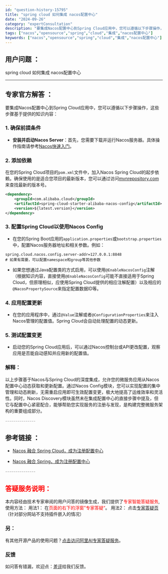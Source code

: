 ```yaml
---
id: "question-history-15795"
title: "spring cloud 如何集成 nacos配置中心"
date: "2024-09-26"
category: "expertConsultation"
description: "要集成Nacos配置中心到Spring Cloud应用中，您可以遵循以下步骤操作，这些步骤基于提供的知识内容：### 1. 确保前提条件- **安装并启动Nacos Server**：首先，您需要下载并运行Nacos服务器。具体操作指南请参考[Nacos快速入门](../quickstart/qui"
tags: ["nacos","opensource","spring","cloud","集成","nacos配置中心"]
keywords: ["nacos","opensource","spring","cloud","集成","nacos配置中心"]
---
```


## 用户问题 ： 
 spring cloud 如何集成 nacos配置中心  

---------------
## 专家官方解答 ：

要集成Nacos配置中心到Spring Cloud应用中，您可以遵循以下步骤操作，这些步骤基于提供的知识内容：

### 1. 确保前提条件
- **安装并启动Nacos Server**：首先，您需要下载并运行Nacos服务器。具体操作指南请参考[Nacos快速入门](../quickstart/quick-start.md)。

### 2. 添加依赖
在您的Spring Cloud项目的`pom.xml`文件中，加入Nacos Spring Cloud的起步依赖。确保使用的是适合您项目的最新版本，您可以通过访问[mvnrepository.com](https://mvnrepository.com/artifact/com.alibaba.cloud/spring-cloud-starter-alibaba-nacos-config)来查找最新的版本号。

```xml
<dependency>
    <groupId>com.alibaba.cloud</groupId>
    <artifactId>spring-cloud-starter-alibaba-nacos-config</artifactId>
    <version>${latest.version}</version>
</dependency>
```

### 3. 配置Spring Cloud以使用Nacos Config
- 在您的Spring Boot应用的`application.properties`或`bootstrap.properties`中，配置Nacos服务器地址和相关参数。例如：

```properties
spring.cloud.nacos.config.server-addr=127.0.0.1:8848
# 如果有需要，可以配置namespace和group等其他参数
```

- 如果您想通过Java配置类的方式启用，可以使用`@EnableNacosConfig`注解（根据知识内容，直接使用`@EnableNacosConfig`可能不直接适用于Spring Cloud，但原理相似，应使用Spring Cloud提供的相应注解配置）以及相应的`@NacosPropertySource`来指定配置数据ID等。

### 4. 应用配置更新
- 在您的应用程序中，通过`@Value`注解或者`@ConfigurationProperties`来注入Nacos管理的配置值。Spring Cloud会自动处理配置的动态更新。

### 5. 测试配置变更
- 启动您的Spring Cloud应用后，可以通过Nacos控制台或API更改配置，观察应用是否能自动感知并应用新的配置值。

### 解释：
以上步骤基于Nacos与Spring Cloud的深度集成，允许您的微服务应用从Nacos配置中心动态获取和更新配置。通过Nacos Config模块，您可以实现配置的集中管理和动态刷新，无需重启应用即可生效配置变更，极大地提高了运维效率和灵活性。同时，Nacos Discovery模块虽然未在集成配置中心的直接步骤中提及，但它与配置中心紧密配合，能够帮助您实现服务的注册与发现，是构建完整微服务架构的重要组成部分。


<font color="#949494">---------------</font> 


## 参考链接 ：

* [Nacos 融合 Spring Cloud，成为注册配置中心](https://nacos.io/docs/latest/ecology/use-nacos-with-spring-cloud)
 
 * [Nacos 融合 Spring，成为注册配置中心](https://nacos.io/docs/latest/ecology/use-nacos-with-spring)


 <font color="#949494">---------------</font> 
 


## <font color="#FF0000">答疑服务说明：</font> 

本内容经由技术专家审阅的用户问答的镜像生成，我们提供了<font color="#FF0000">专家智能答疑服务</font>,使用方法：
用法1： 在<font color="#FF0000">页面的右下的浮窗”专家答疑“</font>。
用法2： 点击[专家答疑页](https://answer.opensource.alibaba.com/docs/intro)（针对部分网站不支持插件嵌入的情况）
### 另：


有其他开源产品的使用问题？[点击访问阿里AI专家答疑服务](https://answer.opensource.alibaba.com/docs/intro)。
### 反馈
如问答有错漏，欢迎点：[差评](https://ai.nacos.io/user/feedbackByEnhancerGradePOJOID?enhancerGradePOJOId=15805)给我们反馈。
